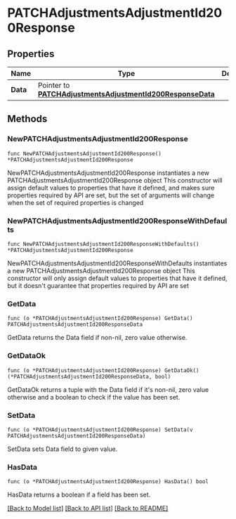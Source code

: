 # PATCHAdjustmentsAdjustmentId200Response

## Properties

Name | Type | Description | Notes
------------ | ------------- | ------------- | -------------
**Data** | Pointer to [**PATCHAdjustmentsAdjustmentId200ResponseData**](PATCHAdjustmentsAdjustmentId200ResponseData.md) |  | [optional] 

## Methods

### NewPATCHAdjustmentsAdjustmentId200Response

`func NewPATCHAdjustmentsAdjustmentId200Response() *PATCHAdjustmentsAdjustmentId200Response`

NewPATCHAdjustmentsAdjustmentId200Response instantiates a new PATCHAdjustmentsAdjustmentId200Response object
This constructor will assign default values to properties that have it defined,
and makes sure properties required by API are set, but the set of arguments
will change when the set of required properties is changed

### NewPATCHAdjustmentsAdjustmentId200ResponseWithDefaults

`func NewPATCHAdjustmentsAdjustmentId200ResponseWithDefaults() *PATCHAdjustmentsAdjustmentId200Response`

NewPATCHAdjustmentsAdjustmentId200ResponseWithDefaults instantiates a new PATCHAdjustmentsAdjustmentId200Response object
This constructor will only assign default values to properties that have it defined,
but it doesn't guarantee that properties required by API are set

### GetData

`func (o *PATCHAdjustmentsAdjustmentId200Response) GetData() PATCHAdjustmentsAdjustmentId200ResponseData`

GetData returns the Data field if non-nil, zero value otherwise.

### GetDataOk

`func (o *PATCHAdjustmentsAdjustmentId200Response) GetDataOk() (*PATCHAdjustmentsAdjustmentId200ResponseData, bool)`

GetDataOk returns a tuple with the Data field if it's non-nil, zero value otherwise
and a boolean to check if the value has been set.

### SetData

`func (o *PATCHAdjustmentsAdjustmentId200Response) SetData(v PATCHAdjustmentsAdjustmentId200ResponseData)`

SetData sets Data field to given value.

### HasData

`func (o *PATCHAdjustmentsAdjustmentId200Response) HasData() bool`

HasData returns a boolean if a field has been set.


[[Back to Model list]](../README.md#documentation-for-models) [[Back to API list]](../README.md#documentation-for-api-endpoints) [[Back to README]](../README.md)


